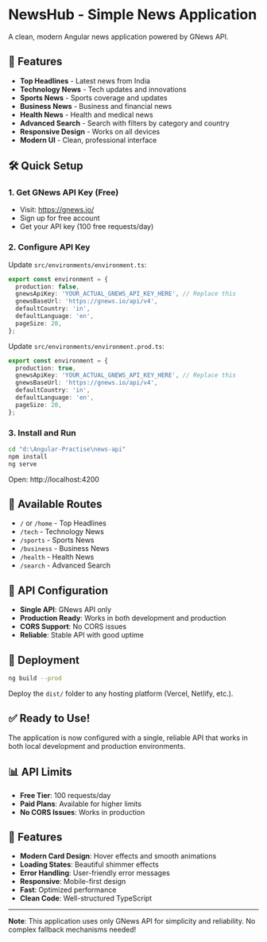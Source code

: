 # NewsHub - Simple News Application

A clean, modern Angular news application powered by GNews API.

## 🚀 Features

- **Top Headlines** - Latest news from India
- **Technology News** - Tech updates and innovations
- **Sports News** - Sports coverage and updates
- **Business News** - Business and financial news
- **Health News** - Health and medical news
- **Advanced Search** - Search with filters by category and country
- **Responsive Design** - Works on all devices
- **Modern UI** - Clean, professional interface

## 🛠️ Quick Setup

### 1. Get GNews API Key (Free)
- Visit: https://gnews.io/
- Sign up for free account
- Get your API key (100 free requests/day)

### 2. Configure API Key

Update `src/environments/environment.ts`:
```typescript
export const environment = {
  production: false,
  gnewsApiKey: 'YOUR_ACTUAL_GNEWS_API_KEY_HERE', // Replace this
  gnewsBaseUrl: 'https://gnews.io/api/v4',
  defaultCountry: 'in',
  defaultLanguage: 'en',
  pageSize: 20,
};
```

Update `src/environments/environment.prod.ts`:
```typescript
export const environment = {
  production: true,
  gnewsApiKey: 'YOUR_ACTUAL_GNEWS_API_KEY_HERE', // Replace this
  gnewsBaseUrl: 'https://gnews.io/api/v4',
  defaultCountry: 'in',
  defaultLanguage: 'en',
  pageSize: 20,
};
```

### 3. Install and Run

```bash
cd "d:\Angular-Practise\news-api"
npm install
ng serve
```

Open: http://localhost:4200

## 📱 Available Routes

- `/` or `/home` - Top Headlines
- `/tech` - Technology News
- `/sports` - Sports News
- `/business` - Business News
- `/health` - Health News
- `/search` - Advanced Search

## 🔧 API Configuration

- **Single API**: GNews API only
- **Production Ready**: Works in both development and production
- **CORS Support**: No CORS issues
- **Reliable**: Stable API with good uptime

## 🚀 Deployment

```bash
ng build --prod
```

Deploy the `dist/` folder to any hosting platform (Vercel, Netlify, etc.).

## ✅ Ready to Use!

The application is now configured with a single, reliable API that works in both local development and production environments.

## 📊 API Limits

- **Free Tier**: 100 requests/day
- **Paid Plans**: Available for higher limits
- **No CORS Issues**: Works in production

## 🎨 Features

- **Modern Card Design**: Hover effects and smooth animations
- **Loading States**: Beautiful shimmer effects
- **Error Handling**: User-friendly error messages
- **Responsive**: Mobile-first design
- **Fast**: Optimized performance
- **Clean Code**: Well-structured TypeScript

---

**Note**: This application uses only GNews API for simplicity and reliability. No complex fallback mechanisms needed!